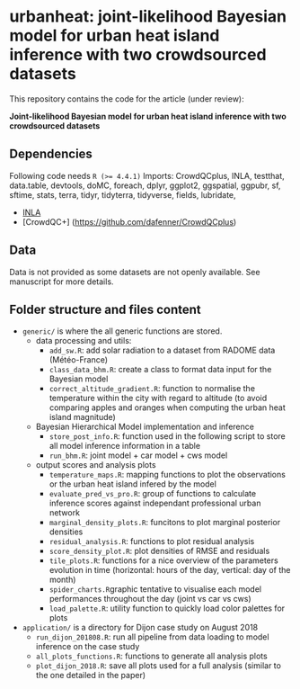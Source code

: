 # urbanheat: joint-likelihood Bayesian model for urban heat island inference with two crowdsourced datasets

This repository contains the code for the article (under review): 

**Joint-likelihood Bayesian model for urban heat island inference with two crowdsourced datasets**

## Dependencies
Following code needs `R (>= 4.4.1)`
Imports: CrowdQCplus, INLA, testthat, data.table, devtools, doMC, foreach, dplyr, ggplot2, ggspatial, ggpubr, sf, sftime, stats, terra, tidyr, tidyterra, tidyverse, fields, lubridate, 

- [INLA](https://www.r-inla.org) 
- [CrowdQC+] (https://github.com/dafenner/CrowdQCplus) 

## Data 
Data is not provided as some datasets are not openly available. See manuscript for more details. 


## Folder structure and files content 
- `generic/` is where the all generic functions are stored. 
  - data processing and utils:
    - `add_sw.R`: add solar radiation to a dataset from RADOME data (Météo-France)
    - `class_data_bhm.R`: create a class to format data input for the Bayesian model
    - `correct_altitude_gradient.R`: function to normalise the temperature within the city with regard to altitude (to avoid comparing apples and oranges when computing the urban heat island magnitude)
  - Bayesian Hierarchical Model implementation and inference 
    - `store_post_info.R`: function used in the following script to store all model inference information in a table
    - `run_bhm.R`: joint model + car model + cws model
  - output scores and analysis plots
    - `temperature_maps.R`: mapping functions to plot the observations or the urban heat island infered by the model 
    - `evaluate_pred_vs_pro.R`: group of functions to calculate inference scores against independant professional urban network
    - `marginal_density_plots.R`: funcitons to plot marginal posterior densities
    - `residual_analysis.R`: functions to plot residual analysis 
    - `score_density_plot.R`: plot densities of RMSE and residuals
    - `tile_plots.R`: functions for a nice overview of the parameters evolution in time (horizontal: hours of the day, vertical: day of the month)
    - `spider_charts.R`graphic tentative to visualise each model performances throughout the day (joint vs car vs cws)
    - `load_palette.R`: utility function to quickly load color palettes for plots
- `application/` is a directory for Dijon case study on August 2018
  - `run_dijon_201808.R`: run all pipeline from data loading to model inference on the case study
  - `all_plots_functions.R`: functions to generate all analysis plots
  - `plot_dijon_2018.R`: save all plots used for a full analysis (similar to the one detailed in the paper)

